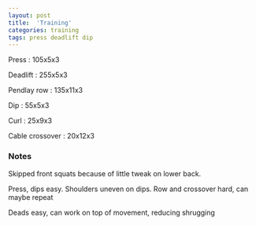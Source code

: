 ```yaml
---
layout: post
title:  'Training'
categories: training
tags: press deadlift dip
---
```


Press : 105x5x3

Deadlift  : 255x5x3

Pendlay row : 135x11x3

Dip : 55x5x3

Curl  : 25x9x3

Cable crossover : 20x12x3


### Notes

Skipped front squats because of little tweak on lower back.

Press, dips easy. Shoulders uneven on dips. Row and crossover hard, can maybe repeat

Deads easy, can work on top of movement, reducing shrugging
